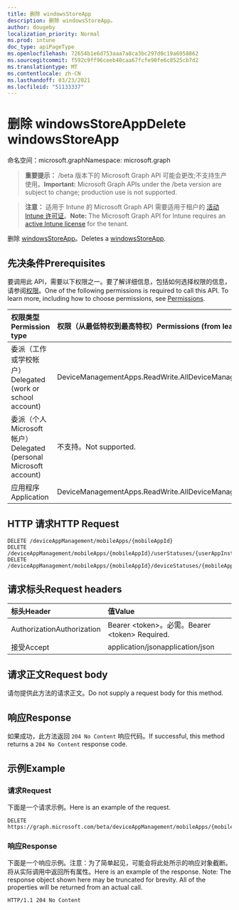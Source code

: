 ```yaml
---
title: 删除 windowsStoreApp
description: 删除 windowsStoreApp。
author: dougeby
localization_priority: Normal
ms.prod: intune
doc_type: apiPageType
ms.openlocfilehash: 72654b1e6d753aaa7a8ca3bc297d0c19a6958862
ms.sourcegitcommit: f592c9ff96ceeb40caa67fcfe90fe6c8525cb7d2
ms.translationtype: MT
ms.contentlocale: zh-CN
ms.lasthandoff: 03/23/2021
ms.locfileid: "51133337"
---
```

# <a name="delete-windowsstoreapp"></a><span data-ttu-id="c8020-103">删除 windowsStoreApp</span><span class="sxs-lookup"><span data-stu-id="c8020-103">Delete windowsStoreApp</span></span>

<span data-ttu-id="c8020-104">命名空间：microsoft.graph</span><span class="sxs-lookup"><span data-stu-id="c8020-104">Namespace: microsoft.graph</span></span>

> <span data-ttu-id="c8020-105">**重要提示：** /beta 版本下的 Microsoft Graph API 可能会更改;不支持生产使用。</span><span class="sxs-lookup"><span data-stu-id="c8020-105">**Important:** Microsoft Graph APIs under the /beta version are subject to change; production use is not supported.</span></span>

> <span data-ttu-id="c8020-106">**注意：** 适用于 Intune 的 Microsoft Graph API 需要适用于租户的 [活动 Intune 许可证](https://go.microsoft.com/fwlink/?linkid=839381)。</span><span class="sxs-lookup"><span data-stu-id="c8020-106">**Note:** The Microsoft Graph API for Intune requires an [active Intune license](https://go.microsoft.com/fwlink/?linkid=839381) for the tenant.</span></span>

<span data-ttu-id="c8020-107">删除 [windowsStoreApp](../resources/intune-apps-windowsstoreapp.md)。</span><span class="sxs-lookup"><span data-stu-id="c8020-107">Deletes a [windowsStoreApp](../resources/intune-apps-windowsstoreapp.md).</span></span>

## <a name="prerequisites"></a><span data-ttu-id="c8020-108">先决条件</span><span class="sxs-lookup"><span data-stu-id="c8020-108">Prerequisites</span></span>
<span data-ttu-id="c8020-p101">要调用此 API，需要以下权限之一。要了解详细信息，包括如何选择权限的信息，请参阅[权限](/graph/permissions-reference)。</span><span class="sxs-lookup"><span data-stu-id="c8020-p101">One of the following permissions is required to call this API. To learn more, including how to choose permissions, see [Permissions](/graph/permissions-reference).</span></span>

|<span data-ttu-id="c8020-111">权限类型</span><span class="sxs-lookup"><span data-stu-id="c8020-111">Permission type</span></span>|<span data-ttu-id="c8020-112">权限（从最低特权到最高特权）</span><span class="sxs-lookup"><span data-stu-id="c8020-112">Permissions (from least to most privileged)</span></span>|
|:---|:---|
|<span data-ttu-id="c8020-113">委派（工作或学校帐户）</span><span class="sxs-lookup"><span data-stu-id="c8020-113">Delegated (work or school account)</span></span>|<span data-ttu-id="c8020-114">DeviceManagementApps.ReadWrite.All</span><span class="sxs-lookup"><span data-stu-id="c8020-114">DeviceManagementApps.ReadWrite.All</span></span>|
|<span data-ttu-id="c8020-115">委派（个人 Microsoft 帐户）</span><span class="sxs-lookup"><span data-stu-id="c8020-115">Delegated (personal Microsoft account)</span></span>|<span data-ttu-id="c8020-116">不支持。</span><span class="sxs-lookup"><span data-stu-id="c8020-116">Not supported.</span></span>|
|<span data-ttu-id="c8020-117">应用程序</span><span class="sxs-lookup"><span data-stu-id="c8020-117">Application</span></span>|<span data-ttu-id="c8020-118">DeviceManagementApps.ReadWrite.All</span><span class="sxs-lookup"><span data-stu-id="c8020-118">DeviceManagementApps.ReadWrite.All</span></span>|

## <a name="http-request"></a><span data-ttu-id="c8020-119">HTTP 请求</span><span class="sxs-lookup"><span data-stu-id="c8020-119">HTTP Request</span></span>
<!-- {
  "blockType": "ignored"
}
-->
``` http
DELETE /deviceAppManagement/mobileApps/{mobileAppId}
DELETE /deviceAppManagement/mobileApps/{mobileAppId}/userStatuses/{userAppInstallStatusId}/app
DELETE /deviceAppManagement/mobileApps/{mobileAppId}/deviceStatuses/{mobileAppInstallStatusId}/app
```

## <a name="request-headers"></a><span data-ttu-id="c8020-120">请求标头</span><span class="sxs-lookup"><span data-stu-id="c8020-120">Request headers</span></span>
|<span data-ttu-id="c8020-121">标头</span><span class="sxs-lookup"><span data-stu-id="c8020-121">Header</span></span>|<span data-ttu-id="c8020-122">值</span><span class="sxs-lookup"><span data-stu-id="c8020-122">Value</span></span>|
|:---|:---|
|<span data-ttu-id="c8020-123">Authorization</span><span class="sxs-lookup"><span data-stu-id="c8020-123">Authorization</span></span>|<span data-ttu-id="c8020-124">Bearer &lt;token&gt;。必需。</span><span class="sxs-lookup"><span data-stu-id="c8020-124">Bearer &lt;token&gt; Required.</span></span>|
|<span data-ttu-id="c8020-125">接受</span><span class="sxs-lookup"><span data-stu-id="c8020-125">Accept</span></span>|<span data-ttu-id="c8020-126">application/json</span><span class="sxs-lookup"><span data-stu-id="c8020-126">application/json</span></span>|

## <a name="request-body"></a><span data-ttu-id="c8020-127">请求正文</span><span class="sxs-lookup"><span data-stu-id="c8020-127">Request body</span></span>
<span data-ttu-id="c8020-128">请勿提供此方法的请求正文。</span><span class="sxs-lookup"><span data-stu-id="c8020-128">Do not supply a request body for this method.</span></span>

## <a name="response"></a><span data-ttu-id="c8020-129">响应</span><span class="sxs-lookup"><span data-stu-id="c8020-129">Response</span></span>
<span data-ttu-id="c8020-130">如果成功，此方法返回 `204 No Content` 响应代码。</span><span class="sxs-lookup"><span data-stu-id="c8020-130">If successful, this method returns a `204 No Content` response code.</span></span>

## <a name="example"></a><span data-ttu-id="c8020-131">示例</span><span class="sxs-lookup"><span data-stu-id="c8020-131">Example</span></span>

### <a name="request"></a><span data-ttu-id="c8020-132">请求</span><span class="sxs-lookup"><span data-stu-id="c8020-132">Request</span></span>
<span data-ttu-id="c8020-133">下面是一个请求示例。</span><span class="sxs-lookup"><span data-stu-id="c8020-133">Here is an example of the request.</span></span>
``` http
DELETE https://graph.microsoft.com/beta/deviceAppManagement/mobileApps/{mobileAppId}
```

### <a name="response"></a><span data-ttu-id="c8020-134">响应</span><span class="sxs-lookup"><span data-stu-id="c8020-134">Response</span></span>
<span data-ttu-id="c8020-p102">下面是一个响应示例。注意：为了简单起见，可能会将此处所示的响应对象截断。将从实际调用中返回所有属性。</span><span class="sxs-lookup"><span data-stu-id="c8020-p102">Here is an example of the response. Note: The response object shown here may be truncated for brevity. All of the properties will be returned from an actual call.</span></span>
``` http
HTTP/1.1 204 No Content
```




